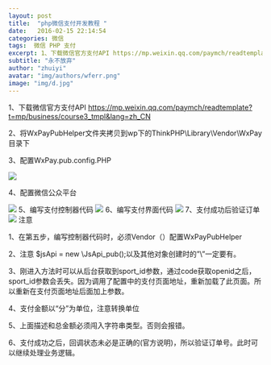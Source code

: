 ```yaml
---
layout: post
title:  "php微信支付开发教程 "
date:   2016-02-15 22:14:54
categories: 微信
tags:  微信 PHP 支付
excerpt: 1、下载微信官方支付API https://mp.weixin.qq.com/paymch/readtemplate?t=mp/business/course3_tmpl&lang=zh_CN
subtitle: "永不放弃"
author: "zhuiyi"
avatar: "img/authors/wferr.png"
image: "img/d.jpg"
---
```

1、下载微信官方支付API https://mp.weixin.qq.com/paymch/readtemplate?t=mp/business/course3_tmpl&lang=zh_CN

2、将WxPayPubHelper文件夹拷贝到wp下的ThinkPHP\Library\Vendor\WxPay 目录下

3、配置WxPay.pub.config.PHP

![](http://img.blog.csdn.net/20150924175001777)

4、配置微信公众平台

![](http://img.blog.csdn.net/20150924175325013)
5、编写支付控制器代码 
![](http://img.blog.csdn.net/20150924180008680)
6、编写支付界面代码 
![](http://img.blog.csdn.net/20150924180242721)
7、支付成功后验证订单 
![](http://img.blog.csdn.net/20150924180433112)
注意

1、在第五步，编写控制器代码时，必须Vendor（）配置WxPayPubHelper

2、注意 $jsApi = new \JsApi_pub();以及其他对象创建时的”\”一定要有。

3、刚进入方法时可以从后台获取到sport_id参数，通过code获取openid之后，sport_id参数会丢失。因为调用了配置中的支付页面地址，重新加载了此页面。所以重新在支付页面地址后面加上参数。

4、支付金额以“分”为单位，注意转换单位

5、上面描述和总金额必须闯入字符串类型。否则会报错。

6、支付成功之后，回调状态未必是正确的(官方说明)，所以验证订单号。此时可以继续处理业务逻辑。

